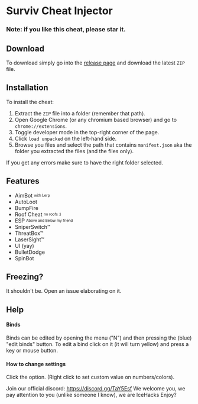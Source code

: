 # Surviv Cheat Injector
### Note: if you like this cheat, please star it.
## Download
To download simply go into the [release page](https://github.com/IceHacks/SurvivCheatInjector/releases) and download the latest `ZIP` file.
## Installation
To install the cheat:

1. Extract the `ZIP` file into a folder (remember that path).
2. Open Google Chrome (or any chromium based browser) and go to `chrome://extensions`.
3. Toggle developer mode in the top-right corner of the page.
4. Click `load unpacked` on the left-hand side.
5. Browse you files and select the path that contains `manifest.json` aka the folder you extracted the files (and the files only).

If you get any errors make sure to have the right folder selected.
## Features
- AimBot <sub><sup>with Lerp</sup></sub>
- AutoLoot
- BumpFire
- Roof Cheat <sub><sup>no roofs :)</sup></sub>
- ESP <sub><sup>Above and Below my friend</sup></sub>
- SniperSwitch™
- ThreatBox™
- LaserSight™
- UI (yay)
- BulletDodge
- SpinBot

## Freezing?
It shouldn't be. Open an issue elaborating on it.

## Help
#### Binds
Binds can be edited by opening the menu ("N") and then pressing the (blue) "edit binds" button. To edit a bind click on it (it will turn yellow) and press a key or mouse button.

#### How to change settings
Click the option. (Right click to set custom value on numbers/colors).

Join our official discord: https://discord.gg/TaY5Esf
We welcome you, we pay attention to you (unlike someone I know), we are IceHacks
Enjoy?
